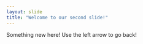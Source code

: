 ```yaml
---
layout: slide
title: "Welcome to our second slide!"
---
```

Something new here!
Use the left arrow to go back!
